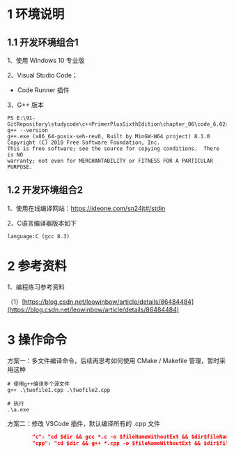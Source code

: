 # 1 环境说明



## 1.1 开发环境组合1

1、使用 Windows 10 专业版

2、Visual Studio Code；

 - Code Runner 插件

3、G++ 版本

```shell
PS E:\91-GitRepository\studycode\c++PrimerPlusSixthEdition\chapter_06\code_6.02> g++ --version
g++.exe (x86_64-posix-seh-rev0, Built by MinGW-W64 project) 8.1.0
Copyright (C) 2018 Free Software Foundation, Inc.
This is free software; see the source for copying conditions.  There is NO
warranty; not even for MERCHANTABILITY or FITNESS FOR A PARTICULAR PURPOSE.
```


## 1.2 开发环境组合2

1、使用在线编译网站：https://ideone.com/sn24jt#/stdin

2、C语言编译器版本如下

```shell
language:C (gcc 8.3)
```



# 2 参考资料

1、编程练习参考资料

（1）[https://blog.csdn.net/leowinbow/article/details/86484484](https://blog.csdn.net/leowinbow/article/details/86484484)

# 3 操作命令

方案一：多文件编译命令，后续再思考如何使用 CMake / Makefile 管理，暂时采用这种

```shell
# 使用g++编译多个源文件
g++ .\twofile1.cpp .\twofile2.cpp

# 执行
.\a.exe
```



方案二：修改 VSCode 插件，默认编译所有的 .cpp 文件

```json
        "c": "cd $dir && gcc *.c -o $fileNameWithoutExt && $dir$fileNameWithoutExt",
        "cpp": "cd $dir && g++ *.cpp -o $fileNameWithoutExt && $dir$fileNameWithoutExt",
```

